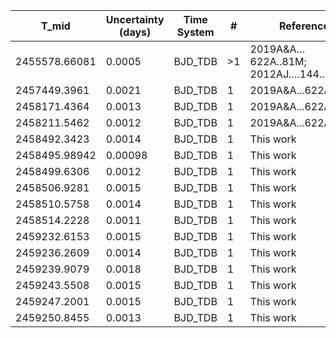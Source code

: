 |T_mid|Uncertainty (days)           |Time System|#                                            |Reference                               |
|-----|-----------------------------|-----------|---------------------------------------------|----------------------------------------|
|2455578.66081|0.0005                       |BJD_TDB    |>1                                           |2019A&A…622A..81M; 2012AJ….144...19B    |
|2457449.3961|0.0021                       |BJD_TDB    |1                                            |2019A&A...622A..81M                     |
|2458171.4364|0.0013                       |BJD_TDB    |1                                            |2019A&A...622A..81M                     |
|2458211.5462|0.0012                       |BJD_TDB    |1                                            |2019A&A...622A..81M                     |
|2458492.3423|0.0014                       |BJD_TDB    |1                                            |This work                               |
|2458495.98942|0.00098                      |BJD_TDB    |1                                            |This work                               |
|2458499.6306|0.0012                       |BJD_TDB    |1                                            |This work                               |
|2458506.9281|0.0015                       |BJD_TDB    |1                                            |This work                               |
|2458510.5758|0.0014                       |BJD_TDB    |1                                            |This work                               |
|2458514.2228|0.0011                       |BJD_TDB    |1                                            |This work                               |
|2459232.6153|0.0015                       |BJD_TDB    |1                                            |This work                               |
|2459236.2609|0.0014                       |BJD_TDB    |1                                            |This work                               |
|2459239.9079|0.0018                       |BJD_TDB    |1                                            |This work                               |
|2459243.5508|0.0015                       |BJD_TDB    |1                                            |This work                               |
|2459247.2001|0.0015                       |BJD_TDB    |1                                            |This work                               |
|2459250.8455|0.0013                       |BJD_TDB    |1                                            |This work                               |
